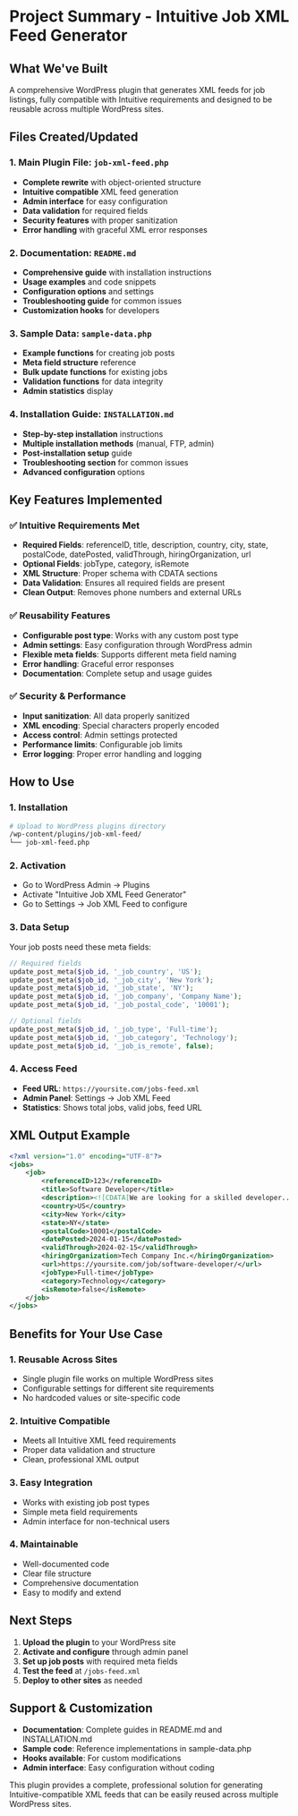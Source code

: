 # Project Summary - Intuitive Job XML Feed Generator

## What We've Built

A comprehensive WordPress plugin that generates XML feeds for job listings, fully compatible with Intuitive requirements and designed to be reusable across multiple WordPress sites.

## Files Created/Updated

### 1. Main Plugin File: `job-xml-feed.php`

-   **Complete rewrite** with object-oriented structure
-   **Intuitive compatible** XML feed generation
-   **Admin interface** for easy configuration
-   **Data validation** for required fields
-   **Security features** with proper sanitization
-   **Error handling** with graceful XML error responses

### 2. Documentation: `README.md`

-   **Comprehensive guide** with installation instructions
-   **Usage examples** and code snippets
-   **Configuration options** and settings
-   **Troubleshooting guide** for common issues
-   **Customization hooks** for developers

### 3. Sample Data: `sample-data.php`

-   **Example functions** for creating job posts
-   **Meta field structure** reference
-   **Bulk update functions** for existing jobs
-   **Validation functions** for data integrity
-   **Admin statistics** display

### 4. Installation Guide: `INSTALLATION.md`

-   **Step-by-step installation** instructions
-   **Multiple installation methods** (manual, FTP, admin)
-   **Post-installation setup** guide
-   **Troubleshooting section** for common issues
-   **Advanced configuration** options

## Key Features Implemented

### ✅ Intuitive Requirements Met

-   **Required Fields**: referenceID, title, description, country, city, state, postalCode, datePosted, validThrough, hiringOrganization, url
-   **Optional Fields**: jobType, category, isRemote
-   **XML Structure**: Proper schema with CDATA sections
-   **Data Validation**: Ensures all required fields are present
-   **Clean Output**: Removes phone numbers and external URLs

### ✅ Reusability Features

-   **Configurable post type**: Works with any custom post type
-   **Admin settings**: Easy configuration through WordPress admin
-   **Flexible meta fields**: Supports different meta field naming
-   **Error handling**: Graceful error responses
-   **Documentation**: Complete setup and usage guides

### ✅ Security & Performance

-   **Input sanitization**: All data properly sanitized
-   **XML encoding**: Special characters properly encoded
-   **Access control**: Admin settings protected
-   **Performance limits**: Configurable job limits
-   **Error logging**: Proper error handling and logging

## How to Use

### 1. Installation

```bash
# Upload to WordPress plugins directory
/wp-content/plugins/job-xml-feed/
└── job-xml-feed.php
```

### 2. Activation

-   Go to WordPress Admin → Plugins
-   Activate "Intuitive Job XML Feed Generator"
-   Go to Settings → Job XML Feed to configure

### 3. Data Setup

Your job posts need these meta fields:

```php
// Required fields
update_post_meta($job_id, '_job_country', 'US');
update_post_meta($job_id, '_job_city', 'New York');
update_post_meta($job_id, '_job_state', 'NY');
update_post_meta($job_id, '_job_company', 'Company Name');
update_post_meta($job_id, '_job_postal_code', '10001');

// Optional fields
update_post_meta($job_id, '_job_type', 'Full-time');
update_post_meta($job_id, '_job_category', 'Technology');
update_post_meta($job_id, '_job_is_remote', false);
```

### 4. Access Feed

-   **Feed URL**: `https://yoursite.com/jobs-feed.xml`
-   **Admin Panel**: Settings → Job XML Feed
-   **Statistics**: Shows total jobs, valid jobs, feed URL

## XML Output Example

```xml
<?xml version="1.0" encoding="UTF-8"?>
<jobs>
    <job>
        <referenceID>123</referenceID>
        <title>Software Developer</title>
        <description><![CDATA[We are looking for a skilled developer...]]></description>
        <country>US</country>
        <city>New York</city>
        <state>NY</state>
        <postalCode>10001</postalCode>
        <datePosted>2024-01-15</datePosted>
        <validThrough>2024-02-15</validThrough>
        <hiringOrganization>Tech Company Inc.</hiringOrganization>
        <url>https://yoursite.com/job/software-developer/</url>
        <jobType>Full-time</jobType>
        <category>Technology</category>
        <isRemote>false</isRemote>
    </job>
</jobs>
```

## Benefits for Your Use Case

### 1. **Reusable Across Sites**

-   Single plugin file works on multiple WordPress sites
-   Configurable settings for different site requirements
-   No hardcoded values or site-specific code

### 2. **Intuitive Compatible**

-   Meets all Intuitive XML feed requirements
-   Proper data validation and structure
-   Clean, professional XML output

### 3. **Easy Integration**

-   Works with existing job post types
-   Simple meta field requirements
-   Admin interface for non-technical users

### 4. **Maintainable**

-   Well-documented code
-   Clear file structure
-   Comprehensive documentation
-   Easy to modify and extend

## Next Steps

1. **Upload the plugin** to your WordPress site
2. **Activate and configure** through admin panel
3. **Set up job posts** with required meta fields
4. **Test the feed** at `/jobs-feed.xml`
5. **Deploy to other sites** as needed

## Support & Customization

-   **Documentation**: Complete guides in README.md and INSTALLATION.md
-   **Sample code**: Reference implementations in sample-data.php
-   **Hooks available**: For custom modifications
-   **Admin interface**: Easy configuration without coding

This plugin provides a complete, professional solution for generating Intuitive-compatible XML feeds that can be easily reused across multiple WordPress sites.
